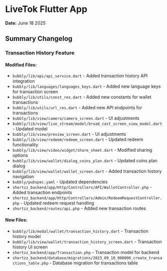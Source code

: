 # LiveTok Flutter App

**Date:** June 18 2025

## Summary Changelog 

### Transaction History Feature

#### Modified Files:
- `bubbly/lib/api/api_service.dart` - Added transaction history API integration
- `bubbly/lib/languages/languages_keys.dart` - Added new language keys for transaction screen
- `bubbly/lib/utils/const_res.dart` - Added new constants for wallet transactions
- `bubbly/lib/utils/url_res.dart` - Added new API endpoints for transactions
- `bubbly/lib/view/camera/camera_screen.dart` - UI adjustments
- `bubbly/lib/view/live_stream/model/broad_cast_screen_view_model.dart` - Updated model
- `bubbly/lib/view/preview_screen.dart` - UI adjustments
- `bubbly/lib/view/redeem/redeem_screen.dart` - Updated redeem functionality
- `bubbly/lib/view/video/widget/share_sheet.dart` - Modified sharing options
- `bubbly/lib/view/wallet/dialog_coins_plan.dart` - Updated coins plan dialog
- `bubbly/lib/view/wallet/wallet_screen.dart` - Added transaction history navigation
- `bubbly/pubspec.yaml` - Updated dependencies
- `shortzz_backend/app/Http/Controllers/API/WalletController.php` - Added transaction endpoints
- `shortzz_backend/app/Http/Controllers/Admin/RedeemRequestController.php` - Updated redeem request handling
- `shortzz_backend/routes/api.php` - Added new transaction routes

#### New Files:
- `bubbly/lib/modal/wallet/transaction_history.dart` - Transaction history model
- `bubbly/lib/view/wallet/transaction_history_screen.dart` - Transaction history UI screen
- `shortzz_backend/app/Transaction.php` - Transaction model for backend
- `shortzz_backend/database/migrations/2023_09_10_000000_create_transactions_table.php` - Database migration for transactions table
